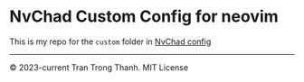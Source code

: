 NvChad Custom Config for neovim
===============================

This is my repo for the `custom` folder in [NvChad config](https://nvchad.com/docs/config/walkthrough#custom_config)


---
© 2023-current Tran Trong Thanh. MIT License
